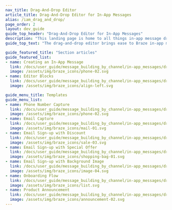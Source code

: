 ```yaml
---
nav_title: Drag-And-Drop Editor
article_title: Drag-And-Drop Editor for In-App Messages
alias: /iam_drag_and_drop/
page_order: 2
layout: dev_guide
guide_top_header: "Drag-And-Drop Editor for In-App Messages"
description: "This landing page is home to all things in-app message drag-and-drop, such as how to create an in-app message using the drag-and-drop editor and an explanation on editor blocks."
guide_top_text: "The drag-and-drop editor brings ease to Braze in-app message building. With the drag-and-drop editing experience, you can create completely custom and personalized in-app messages for mobile apps and web browsers without using HTML."

guide_featured_title: "Section articles"
guide_featured_list:
- name: Creating an In-App Message
  link: /docs/user_guide/message_building_by_channel/in-app_messages/drag_and_drop/create/
  image: /assets/img/braze_icons/phone-02.svg
- name: Editor Blocks
  link: /docs/user_guide/message_building_by_channel/in-app_messages/drag_and_drop/editor_blocks/
  image: /assets/img/braze_icons/align-left.svg

guide_menu_title: Templates
guide_menu_list:
- name: Phone Number Capture
  link: /docs/user_guide/message_building_by_channel/in-app_messages/drag_and_drop/templates/phone_number_capture/
  image: /assets/img/braze_icons/phone-02.svg
- name: Email Capture
  link: /docs/user_guide/message_building_by_channel/in-app_messages/drag_and_drop/templates/email_capture/
  image: /assets/img/braze_icons/mail-01.svg
- name: Email Sign-up with Discount
  link: /docs/user_guide/message_building_by_channel/in-app_messages/drag_and_drop/templates/email_discount/
  image: /assets/img/braze_icons/sale-03.svg 
- name: Email Sign-up with Special Offer
  link: /docs/user_guide/message_building_by_channel/in-app_messages/drag_and_drop/templates/email_offer/
  image: /assets/img/braze_icons/shopping-bag-01.svg
- name: Email Sign-up with Background Image
  link: /docs/user_guide/message_building_by_channel/in-app_messages/drag_and_drop/templates/email_image/
  image: /assets/img/braze_icons/image-04.svg
- name: Onboarding Flow
  link: /docs/user_guide/message_building_by_channel/in-app_messages/drag_and_drop/templates/onboarding_Flow/
  image: /assets/img/braze_icons/list.svg
- name: Product Announcement
  link: /docs/user_guide/message_building_by_channel/in-app_messages/drag_and_drop/templates/product_announcement/
  image: /assets/img/braze_icons/announcement-02.svg
---
```

<br><br>
